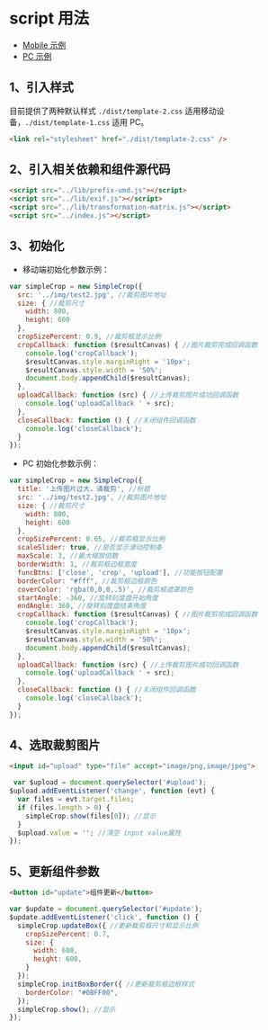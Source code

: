 # script 用法

- [Mobile 示例](https://newbieyoung.github.io/Simple-Crop/examples/test-2.html)
- [PC 示例](https://newbieyoung.github.io/Simple-Crop/examples/test-1.html)

## 1、引入样式

目前提供了两种默认样式 `./dist/template-2.css` 适用移动设备，`./dist/template-1.css` 适用 PC。

```html
<link rel="stylesheet" href="./dist/template-2.css" />
```

## 2、引入相关依赖和组件源代码

```html
<script src="../lib/prefix-umd.js"></script>
<script src="../lib/exif.js"></script>
<script src="../lib/transformation-matrix.js"></script>
<script src="../index.js"></script>
```

## 3、初始化

- 移动端初始化参数示例：

```javascript
var simpleCrop = new SimpleCrop({
  src: '../img/test2.jpg', //裁剪图片地址
  size: { //裁剪尺寸
    width: 800,
    height: 600
  },
  cropSizePercent: 0.9, //裁剪框显示比例
  cropCallback: function ($resultCanvas) { //图片裁剪完成回调函数
    console.log('cropCallback');
    $resultCanvas.style.marginRight = '10px';
    $resultCanvas.style.width = '50%';
    document.body.appendChild($resultCanvas);
  },
  uploadCallback: function (src) { //上传裁剪图片成功回调函数
    console.log('uploadCallback ' + src);
  },
  closeCallback: function () { //关闭组件回调函数
    console.log('closeCallback');
  }
});
```

- PC 初始化参数示例：

```javascript
var simpleCrop = new SimpleCrop({
  title: '上传图片过大，请裁剪', //标题
  src: '../img/test2.jpg', //裁剪图片地址
  size: { //裁剪尺寸
    width: 800,
    height: 600
  },
  cropSizePercent: 0.65, //裁剪框显示比例
  scaleSlider: true, //是否显示滑动控制条
  maxScale: 3, //最大缩放倍数
  borderWidth: 1, //裁剪框边框宽度
  funcBtns: ['close', 'crop', 'upload'], //功能按钮配置
  borderColor: "#fff", //裁剪框边框颜色
  coverColor: 'rgba(0,0,0,.5)', //裁剪框遮罩颜色
  startAngle: -360, //旋转刻度盘开始角度
  endAngle: 360, //旋转刻度盘结束角度
  cropCallback: function ($resultCanvas) { //图片裁剪完成回调函数
    console.log('cropCallback');
    $resultCanvas.style.marginRight = '10px';
    $resultCanvas.style.width = '50%';
    document.body.appendChild($resultCanvas);
  },
  uploadCallback: function (src) { //上传裁剪图片成功回调函数
    console.log('uploadCallback ' + src);
  },
  closeCallback: function () { //关闭组件回调函数
    console.log('closeCallback');
  }
});
```

## 4、选取裁剪图片

```HTML
<input id="upload" type="file" accept="image/png,image/jpeg">
```

```javascript
 var $upload = document.querySelector('#upload');
$upload.addEventListener('change', function (evt) {
  var files = evt.target.files;
  if (files.length > 0) {
    simpleCrop.show(files[0]); //显示
  }
  $upload.value = ''; //清空 input value属性
});
```

## 5、更新组件参数

```html
<button id="update">组件更新</button>
```

```javascript
var $update = document.querySelector('#update');
$update.addEventListener('click', function () {
  simpleCrop.updateBox({ //更新裁剪框尺寸和显示比例
    cropSizePercent: 0.7,
    size: {
      width: 600,
      height: 600,
    }
  });
  simpleCrop.initBoxBorder({ //更新裁剪框边框样式
    borderColor: "#0BFF00",
  });
  simpleCrop.show(); //显示
});
```

